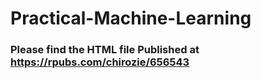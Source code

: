 # Practical-Machine-Learning

### Please find the HTML file Published at https://rpubs.com/chirozie/656543

